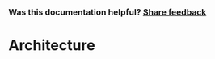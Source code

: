 
### Was this documentation helpful? [Share feedback](https://www.research.net/r/DGDQWXH?src=documentation%2FlearningPath%2Farchitecture)

# Architecture
